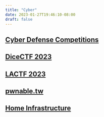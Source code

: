 ```yaml
---
title: "Cyber"
date: 2023-01-27T19:46:10-08:00
draft: false
---
```


## [Cyber Defense Competitions](/cyber/ccdc)

## [DiceCTF 2023](/cyber/dice23)

## [LACTF 2023](/cyber/lactf23)

## [pwnable.tw](/cyber/pwnable)

## [Home Infrastructure](/cyber/home)
